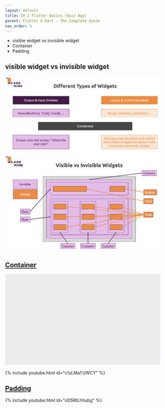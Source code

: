 ```yaml
---
layout: default
title: CH 2 Flutter Basics (Quiz App)
parent: Flutter & Dart - The Complete Guide
nav_order: 3
---
```


- visible widget vs invisible widget
- Container
- Padding

## visible widget vs invisible widget
![](images/visible_invisible_widget_01.png)
![](images/visible_invisible_widget_02.png)

## [Container](https://api.flutter.dev/flutter/widgets/Container-class.html)
![](images/widget-container.png)

{% include youtube.html id="c1xLMaTUWCY" %}

## [Padding](https://api.flutter.dev/flutter/widgets/Padding-class.html)

{% include youtube.html id="oD5RtLhhubg" %}